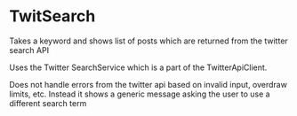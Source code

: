 # TwitSearch
Takes a keyword and shows list of posts which are returned from the twitter search API

Uses the Twitter SearchService which is a part of the TwitterApiClient.

Does not handle errors from the twitter api based on invalid input, overdraw limits, etc. Instead it shows a generic message asking the user to use a different search term
